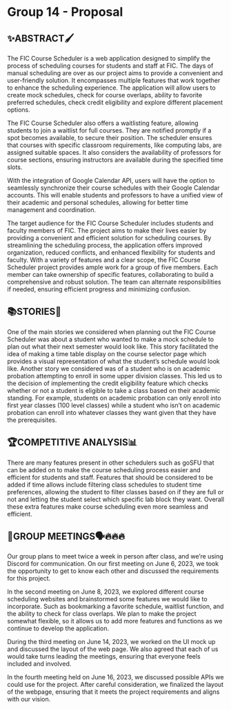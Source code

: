 # Group 14 - Proposal

## ✨ABSTRACT🖌

The FIC Course Scheduler is a web application designed to simplify the process of scheduling courses for students and staff at FIC. The days of manual scheduling are over as our project aims to provide a convenient and user-friendly solution. It encompasses multiple features that work together to enhance the scheduling experience. The application will allow users to create mock schedules, check for course overlaps, ability to favorite preferred schedules, check credit eligibility and explore different placement options. 

The FIC Course Scheduler also offers a waitlisting feature, allowing students to join a waitlist for full courses. They are notified promptly if a spot becomes available, to secure their position. The scheduler ensures that courses with specific classroom requirements, like computing labs, are assigned suitable spaces. It also considers the availability of professors for course sections, ensuring instructors are available during the specified time slots. 

With the integration of Google Calendar API, users will have the option to seamlessly synchronize their course schedules with their Google Calendar accounts. This will enable students and professors to have a unified view of their academic and personal schedules, allowing for better time management and coordination. 

The target audience for the FIC Course Scheduler includes students and faculty members of FIC. The project aims to make their lives easier by providing a convenient and efficient solution for scheduling courses. By streamlining the scheduling process, the application offers improved organization, reduced conflicts, and enhanced flexibility for students and faculty.
With a variety of features and a clear scope, the FIC Course Scheduler project provides ample work for a group of five members. Each member can take ownership of specific features, collaborating to build a comprehensive and robust solution. The team can alternate responsibilities if needed, ensuring efficient progress and minimizing confusion.




## 📚STORIES📖

One of the main stories we considered when planning out the FIC Course Scheduler was about a student who wanted to make a mock schedule to plan out what their next semester would look like. This story facilitated the idea of making a time table display on the course selector page which provides a visual representation of what the student’s schedule would look like. Another story we considered was of a student who is on academic probation attempting to enroll in some upper division classes. This led us to the decision of implementing the credit eligibility feature which checks whether or not a student is eligible to take a class based on their academic standing. For example, students on academic probation can only enroll into first year classes (100 level classes) while a student who isn’t on academic probation can enroll into whatever classes they want given that they have the prerequisites. 



## 🏆COMPETITIVE ANALYSIS📊

There are many features present in other schedulers such as goSFU that can be added on to make the course scheduling process easier and efficient for students and staff. Features that should be considered to be added if time allows include filtering class schedules to student time preferences, allowing the student to filter classes based on if they are full or not and letting the student select which specific lab block they want. Overall these extra features make course scheduling even more seamless and efficient.



## 👥GROUP MEETINGS🗣🔥🔥🔥
Our group plans to meet twice a week in person after class, and we’re using Discord for communication. On our first meeting on June 6, 2023, we took the opportunity to get to know each other and discussed the requirements for this project.

In the second meeting on June 8, 2023, we explored different course scheduling websites and brainstormed some features we would like to incorporate. Such as bookmarking a favorite schedule, waitlist function, and the ability to check for class overlaps. We plan to make the project somewhat flexible, so it allows us to add more features and functions as we continue to develop the application.

During the third meeting on June 14, 2023, we worked on the UI mock up and discussed the layout of the web page. We also agreed that each of us would take turns leading the meetings, ensuring that everyone feels included and involved.

In the fourth meeting held on June 16, 2023, we discussed possible APIs we could use for the project. After careful consideration, we finalized the layout of the webpage, ensuring that it meets the project requirements and aligns with our vision.
